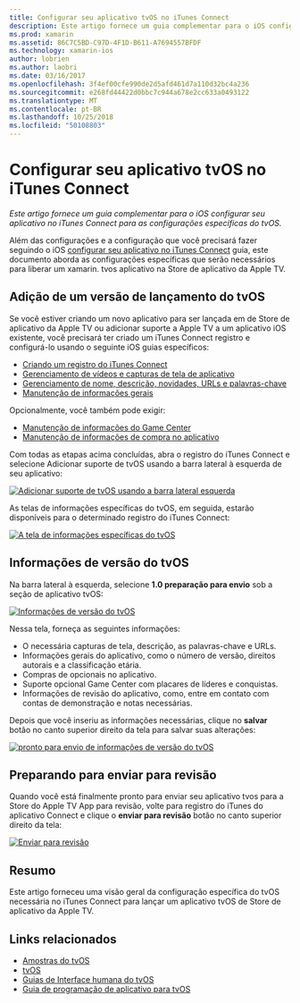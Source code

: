 ```yaml
---
title: Configurar seu aplicativo tvOS no iTunes Connect
description: Este artigo fornece um guia complementar para o iOS configurar seu aplicativo no iTunes Connect para as configurações específicas do tvOS.
ms.prod: xamarin
ms.assetid: 86C7C5BD-C97D-4F1D-B611-A7694557BFDF
ms.technology: xamarin-ios
author: lobrien
ms.author: laobri
ms.date: 03/16/2017
ms.openlocfilehash: 3f4ef00cfe990de2d5afd461d7a110d32bc4a236
ms.sourcegitcommit: e268fd44422d0bbc7c944a678e2cc633a0493122
ms.translationtype: MT
ms.contentlocale: pt-BR
ms.lasthandoff: 10/25/2018
ms.locfileid: "50108803"
---
```

# <a name="configure-your-tvos-app-in-itunes-connect"></a>Configurar seu aplicativo tvOS no iTunes Connect

_Este artigo fornece um guia complementar para o iOS configurar seu aplicativo no iTunes Connect para as configurações específicas do tvOS._


Além das configurações e a configuração que você precisará fazer seguindo o iOS [configurar seu aplicativo no iTunes Connect](~/ios/deploy-test/app-distribution/app-store-distribution/itunesconnect.md) guia, este documento aborda as configurações específicas que serão necessários para liberar um xamarin. tvos aplicativo na Store de aplicativo da Apple TV.

<a name="Adding-a-tvOS-Release-Version" />

## <a name="adding-a-tvos-release-version"></a>Adição de um versão de lançamento do tvOS

Se você estiver criando um novo aplicativo para ser lançada em de Store de aplicativo da Apple TV ou adicionar suporte a Apple TV a um aplicativo iOS existente, você precisará ter criado um iTunes Connect registro e configurá-lo usando o seguinte iOS guias específicos:

- [Criando um registro do iTunes Connect](~/ios/deploy-test/app-distribution/app-store-distribution/itunesconnect.md#creating)
- [Gerenciamento de vídeos e capturas de tela de aplicativo](~/ios/deploy-test/app-distribution/app-store-distribution/itunesconnect.md#managing)
- [Gerenciamento de nome, descrição, novidades, URLs e palavras-chave](~/ios/deploy-test/app-distribution/app-store-distribution/itunesconnect.md#metadata)
- [Manutenção de informações gerais](~/ios/deploy-test/app-distribution/app-store-distribution/itunesconnect.md#general)

Opcionalmente, você também pode exigir:

- [Manutenção de informações do Game Center](~/ios/deploy-test/app-distribution/app-store-distribution/itunesconnect.md#game-center)
- [Manutenção de informações de compra no aplicativo](~/ios/deploy-test/app-distribution/app-store-distribution/itunesconnect.md#iap)

Com todas as etapas acima concluídas, abra o registro do iTunes Connect e selecione Adicionar suporte de tvOS usando a barra lateral à esquerda de seu aplicativo:

[![](itunes-connect-images/connect01.png "Adicionar suporte de tvOS usando a barra lateral esquerda")](itunes-connect-images/connect01.png#lightbox)

As telas de informações específicas do tvOS, em seguida, estarão disponíveis para o determinado registro do iTunes Connect:

[![](itunes-connect-images/connect02.png "A tela de informações específicas do tvOS")](itunes-connect-images/connect02.png#lightbox)

<a name="tvOS-Version-Information" />

## <a name="tvos-version-information"></a>Informações de versão do tvOS

Na barra lateral à esquerda, selecione **1.0 preparação para envio** sob a seção de aplicativo tvOS:

[![](itunes-connect-images/connect03.png "Informações de versão do tvOS")](itunes-connect-images/connect03.png#lightbox)

Nessa tela, forneça as seguintes informações:

- O necessária capturas de tela, descrição, as palavras-chave e URLs.
- Informações gerais do aplicativo, como o número de versão, direitos autorais e a classificação etária.
- Compras de opcionais no aplicativo.
- Suporte opcional Game Center com placares de líderes e conquistas.
- Informações de revisão do aplicativo, como, entre em contato com contas de demonstração e notas necessárias.

Depois que você inseriu as informações necessárias, clique no **salvar** botão no canto superior direito da tela para salvar suas alterações:

[![](itunes-connect-images/connect04.png "pronto para envio de informações de versão do tvOS")](itunes-connect-images/connect04.png#lightbox)

<a name="Submitting-for-Review" />

## <a name="preparing-to-submit-for-review"></a>Preparando para enviar para revisão

Quando você está finalmente pronto para enviar seu aplicativo tvos para a Store do Apple TV App para revisão, volte para registro do iTunes do aplicativo Connect e clique o **enviar para revisão** botão no canto superior direito da tela:

[![](itunes-connect-images/connect05.png "Enviar para revisão")](itunes-connect-images/connect05.png#lightbox)

<a name="Summary" />

## <a name="summary"></a>Resumo

Este artigo forneceu uma visão geral da configuração específica do tvOS necessária no iTunes Connect para lançar um aplicativo tvOS de Store de aplicativo da Apple TV.



## <a name="related-links"></a>Links relacionados

- [Amostras do tvOS](https://developer.xamarin.com/samples/tvos/all/)
- [tvOS](https://developer.apple.com/tvos/)
- [Guias de Interface humana do tvOS](https://developer.apple.com/tvos/human-interface-guidelines/)
- [Guia de programação de aplicativo para tvOS](https://developer.apple.com/library/prerelease/tvos/documentation/General/Conceptual/AppleTV_PG/)
